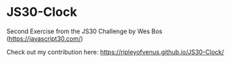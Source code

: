 # JS30-Clock

Second Exercise from the JS30 Challenge by Wes Bos (https://javascript30.com/)

Check out my contribution here: https://ripleyofvenus.github.io/JS30-Clock/
